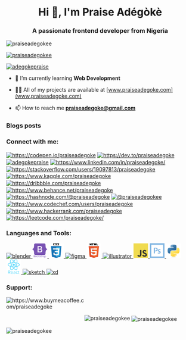 <h1 align="center">Hi 👋, I'm Praise Adégòkè</h1>
<h3 align="center">A passionate frontend developer from Nigeria</h3>

<p align="left"> <img src="https://komarev.com/ghpvc/?username=praiseadegokee&label=Profile%20views&color=0e75b6&style=flat" alt="praiseadegokee" /> </p>

<p align="left"> <a href="https://github.com/ryo-ma/github-profile-trophy"><img src="https://github-profile-trophy.vercel.app/?username=praiseadegokee" alt="praiseadegokee" /></a> </p>

<p align="left"> <a href="https://twitter.com/adegokepraise" target="blank"><img src="https://img.shields.io/twitter/follow/adegokepraise?logo=twitter&style=for-the-badge" alt="adegokepraise" /></a> </p>

- 🌱 I’m currently learning **Web Development**

- 👨‍💻 All of my projects are available at [www.praiseadegoke.com](www.praiseadegoke.com)

- 📫 How to reach me **praiseadegoke@gmail.com**

### Blogs posts
<!-- BLOG-POST-LIST:START -->
<!-- BLOG-POST-LIST:END -->

<h3 align="left">Connect with me:</h3>
<p align="left">
<a href="https://codepen.io/praiseadegoke" target="blank"><img align="center" src="https://raw.githubusercontent.com/rahuldkjain/github-profile-readme-generator/master/src/images/icons/Social/codepen.svg" alt="https://codepen.io/praiseadegoke" height="30" width="40" /></a>
<a href="https://dev.to/praiseadegoke" target="blank"><img align="center" src="https://raw.githubusercontent.com/rahuldkjain/github-profile-readme-generator/master/src/images/icons/Social/devto.svg" alt="https://dev.to/praiseadegoke" height="30" width="40" /></a>
<a href="https://twitter.com/AdegokePraise" target="blank"><img align="center" src="https://raw.githubusercontent.com/rahuldkjain/github-profile-readme-generator/master/src/images/icons/Social/twitter.svg" alt="adegokepraise" height="30" width="40" /></a>
<a href="https://www.linkedin.com/in/praiseadegoke/" target="blank"><img align="center" src="https://raw.githubusercontent.com/rahuldkjain/github-profile-readme-generator/master/src/images/icons/Social/linked-in-alt.svg" alt="https://www.linkedin.com/in/praiseadegoke/" height="30" width="40" /></a>
<a href="https://stackoverflow.com/users/19097813/praiseadegoke" target="blank"><img align="center" src="https://raw.githubusercontent.com/rahuldkjain/github-profile-readme-generator/master/src/images/icons/Social/stack-overflow.svg" alt="https://stackoverflow.com/users/19097813/praiseadegoke" height="30" width="40" /></a>
<a href="https://www.kaggle.com/praiseadegoke" target="blank"><img align="center" src="https://raw.githubusercontent.com/rahuldkjain/github-profile-readme-generator/master/src/images/icons/Social/kaggle.svg" alt="https://www.kaggle.com/praiseadegoke" height="30" width="40" /></a>
<a href="https://dribbble.com/praiseadegoke" target="blank"><img align="center" src="https://raw.githubusercontent.com/rahuldkjain/github-profile-readme-generator/master/src/images/icons/Social/dribbble.svg" alt="https://dribbble.com/praiseadegoke" height="30" width="40" /></a>
<a href="https://www.behance.net/praiseadegoke" target="blank"><img align="center" src="https://raw.githubusercontent.com/rahuldkjain/github-profile-readme-generator/master/src/images/icons/Social/behance.svg" alt="https://www.behance.net/praiseadegoke" height="30" width="40" /></a>
<a href="https://hashnode.com/@praiseadegoke" target="blank"><img align="center" src="https://raw.githubusercontent.com/rahuldkjain/github-profile-readme-generator/master/src/images/icons/Social/hashnode.svg" alt="https://hashnode.com/@praiseadegoke" height="30" width="40" /></a>
<a href="https://medium.com/@praiseadegokee" target="blank"><img align="center" src="https://raw.githubusercontent.com/rahuldkjain/github-profile-readme-generator/master/src/images/icons/Social/medium.svg" alt="@praiseadegokee" height="30" width="40" /></a>
<a href="https://www.codechef.com/users/praiseadegoke" target="blank"><img align="center" src="https://cdn.jsdelivr.net/npm/simple-icons@3.1.0/icons/codechef.svg" alt="https://www.codechef.com/users/praiseadegoke" height="30" width="40" /></a>
<a href="https://www.hackerrank.com/praiseadegoke" target="blank"><img align="center" src="https://raw.githubusercontent.com/rahuldkjain/github-profile-readme-generator/master/src/images/icons/Social/hackerrank.svg" alt="https://www.hackerrank.com/praiseadegoke" height="30" width="40" /></a>
<a href="https://leetcode.com/praiseadegoke/" target="blank"><img align="center" src="https://raw.githubusercontent.com/rahuldkjain/github-profile-readme-generator/master/src/images/icons/Social/leet-code.svg" alt="https://leetcode.com/praiseadegoke/" height="30" width="40" /></a>
</p>

<h3 align="left">Languages and Tools:</h3>
<p align="left"> <a href="https://www.blender.org/" target="_blank" rel="noreferrer"> <img src="https://download.blender.org/branding/community/blender_community_badge_white.svg" alt="blender" width="40" height="40"/> </a> <a href="https://getbootstrap.com" target="_blank" rel="noreferrer"> <img src="https://raw.githubusercontent.com/devicons/devicon/master/icons/bootstrap/bootstrap-plain-wordmark.svg" alt="bootstrap" width="40" height="40"/> </a> <a href="https://www.w3schools.com/css/" target="_blank" rel="noreferrer"> <img src="https://raw.githubusercontent.com/devicons/devicon/master/icons/css3/css3-original-wordmark.svg" alt="css3" width="40" height="40"/> </a> <a href="https://www.figma.com/" target="_blank" rel="noreferrer"> <img src="https://www.vectorlogo.zone/logos/figma/figma-icon.svg" alt="figma" width="40" height="40"/> </a> <a href="https://www.w3.org/html/" target="_blank" rel="noreferrer"> <img src="https://raw.githubusercontent.com/devicons/devicon/master/icons/html5/html5-original-wordmark.svg" alt="html5" width="40" height="40"/> </a> <a href="https://www.adobe.com/in/products/illustrator.html" target="_blank" rel="noreferrer"> <img src="https://www.vectorlogo.zone/logos/adobe_illustrator/adobe_illustrator-icon.svg" alt="illustrator" width="40" height="40"/> </a> <a href="https://developer.mozilla.org/en-US/docs/Web/JavaScript" target="_blank" rel="noreferrer"> <img src="https://raw.githubusercontent.com/devicons/devicon/master/icons/javascript/javascript-original.svg" alt="javascript" width="40" height="40"/> </a> <a href="https://www.photoshop.com/en" target="_blank" rel="noreferrer"> <img src="https://raw.githubusercontent.com/devicons/devicon/master/icons/photoshop/photoshop-line.svg" alt="photoshop" width="40" height="40"/> </a> <a href="https://www.python.org" target="_blank" rel="noreferrer"> <img src="https://raw.githubusercontent.com/devicons/devicon/master/icons/python/python-original.svg" alt="python" width="40" height="40"/> </a> <a href="https://reactjs.org/" target="_blank" rel="noreferrer"> <img src="https://raw.githubusercontent.com/devicons/devicon/master/icons/react/react-original-wordmark.svg" alt="react" width="40" height="40"/> </a> <a href="https://www.sketch.com/" target="_blank" rel="noreferrer"> <img src="https://www.vectorlogo.zone/logos/sketchapp/sketchapp-icon.svg" alt="sketch" width="40" height="40"/> </a> <a href="https://www.adobe.com/products/xd.html" target="_blank" rel="noreferrer"> <img src="https://cdn.worldvectorlogo.com/logos/adobe-xd.svg" alt="xd" width="40" height="40"/> </a> </p>

<h3 align="left">Support:</h3>
<p><a href="https://www.buymeacoffee.com/https://www.buymeacoffee.com/praiseadegoke"> <img align="left" src="https://cdn.buymeacoffee.com/buttons/v2/default-yellow.png" height="50" width="210" alt="https://www.buymeacoffee.com/praiseadegoke" /></a></p><br><br>

<p><img align="left" src="https://github-readme-stats.vercel.app/api/top-langs?username=praiseadegokee&show_icons=true&locale=en&layout=compact" alt="praiseadegokee" /></p>

<p>&nbsp;<img align="center" src="https://github-readme-stats.vercel.app/api?username=praiseadegokee&show_icons=true&locale=en" alt="praiseadegokee" /></p>

<p><img align="center" src="https://github-readme-streak-stats.herokuapp.com/?user=praiseadegokee&" alt="praiseadegokee" /></p>
